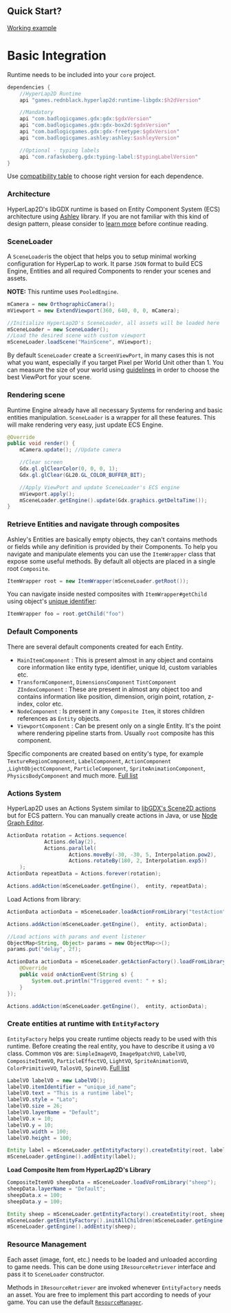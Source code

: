 ## Quick Start?

[Working example](https://github.com/rednblackgames/hyperlap2d-getting-started)

# Basic Integration

Runtime needs to be included into your `core` project.
```groovy
dependencies {
    //HyperLap2D Runtime
    api "games.rednblack.hyperlap2d:runtime-libgdx:$h2dVersion"

    //Mandatory
    api "com.badlogicgames.gdx:gdx:$gdxVersion"
    api "com.badlogicgames.gdx:gdx-box2d:$gdxVersion"
    api "com.badlogicgames.gdx:gdx-freetype:$gdxVersion"
    api "com.badlogicgames.ashley:ashley:$ashleyVersion"

    //Optional - typing labels
    api "com.rafaskoberg.gdx:typing-label:$typingLabelVersion"
}
```

Use [compatibility table](https://github.com/rednblackgames/hyperlap2d-runtime-libgdx#support) to choose right version for each dependence.

### Architecture
HyperLap2D's libGDX runtime is based on Entity Component System (ECS) architecture using [Ashley](https://github.com/libgdx/ashley) library. If you are not familiar with this kind of design pattern, please consider to [learn more](https://en.wikipedia.org/wiki/Entity_component_system) before continue reading.

### SceneLoader

A `SceneLoader`is the object that helps you to setup minimal working configuration for HyperLap to work. It parse `JSON` format to build ECS Engine, Entities and all required Components to render your scenes and assets.

**NOTE:** This runtime uses `PooledEngine`.

```Java
mCamera = new OrthographicCamera();
mViewport = new ExtendViewport(360, 640, 0, 0, mCamera);

//Initialize HyperLap2D's SceneLoader, all assets will be loaded here
mSceneLoader = new SceneLoader();
//Load the desired scene with custom viewport
mSceneLoader.loadScene("MainScene", mViewport);
```

By default `SceneLoader` create a `ScreenViewPort`, in many cases this is not what you want, especially if you target Pixel per World Unit  other than 1. You can measure the size of your world using [guidelines](https://github.com/rednblackgames/HyperLap2D/wiki/Editor-UI#guidelines) in order to choose the best ViewPort for your scene.

### Rendering scene

Runtime Engine already have all necessary Systems for rendering and basic entities manipulation. `SceneLoader` is a wrapper for all these features. This will make rendering very easy, just update ECS Engine.

```Java
@Override
public void render() {
    mCamera.update(); //Update camera

    //Clear screen
    Gdx.gl.glClearColor(0, 0, 0, 1);
    Gdx.gl.glClear(GL20.GL_COLOR_BUFFER_BIT);

    //Apply ViewPort and update SceneLoader's ECS engine
    mViewport.apply();
    mSceneLoader.getEngine().update(Gdx.graphics.getDeltaTime());
}
```

### Retrieve Entities and navigate through composites 

Ashley's Entities are basically empty objects, they can't contains methods or fields while any definition is provided by their Components. To help you navigate and manipulate elements you can use the `ItemWrapper` class that expose some useful methods.
By default all objects are placed in a single root `Composite`.

```Java
ItemWrapper root = new ItemWrapper(mSceneLoader.getRoot());
```

You can navigate inside nested composites with `ItemWrapper#getChild` using object's [unique identifier](https://github.com/rednblackgames/HyperLap2D/wiki/Basic-Tools#basic-properties):
```Java
ItemWrapper foo = root.getChild("foo")
```

### Default Components

There are several default components created for each Entity.

* `MainItemComponent` : This is present almost in any object and contains core information like entity type, identifier, unique Id, custom variables etc.
* `TransformComponent`, `DimensionsComponent` `TintComponent` `ZIndexComponent` : These are present in almost any object too and contains information like position, dimension, origin point, rotation, z-index, color etc.
* `NodeComponent` : Is present in any `Composite Item`, it stores children references as `Entity` objects.
* `ViewportComponent` : Can be present only on a single Entity. It's the point where rendering pipeline starts from. Usually `root` composite has this component.

Specific components are created based on entity's type, for example `TextureRegionComponent`, `LabelComponent`, `ActionComponent` ,`LightObjectComponent`, `ParticleComponent`, `SpriteAnimationComponent`, `PhysicsBodyComponent` and much more. [Full list](https://github.com/rednblackgames/hyperlap2d-runtime-libgdx/tree/master/src/main/java/games/rednblack/editor/renderer/components)

### Actions System

HyperLap2D uses an Actions System similar to [libGDX's Scene2D actions](https://github.com/libgdx/libgdx/wiki/Scene2d#actions) but for ECS pattern. You can manually create actions in Java, or use [Node Graph Editor](https://github.com/rednblackgames/HyperLap2D/wiki/Actions).

```Java
ActionData rotation = Actions.sequence(
            Actions.delay(2),
            Actions.parallel(
                    Actions.moveBy(-30, -30, 5, Interpolation.pow2),
                    Actions.rotateBy(180, 2, Interpolation.exp5))
    );
ActionData repeatData = Actions.forever(rotation);

Actions.addAction(mSceneLoader.getEngine(),  entity, repeatData);
```

Load Actions from library:
```Java
ActionData actionData = mSceneLoader.loadActionFromLibrary("testAction");

Actions.addAction(mSceneLoader.getEngine(),  entity, actionData);

//Load actions with params and event listener
ObjectMap<String, Object> params = new ObjectMap<>();
params.put("delay", 2f);

ActionData actionData = mSceneLoader.getActionFactory().loadFromLibrary("test", params, new ActionEventListener() {
    @Override
    public void onActionEvent(String s) {
        System.out.println("Triggered event: " + s);
    }
});

Actions.addAction(mSceneLoader.getEngine(),  entity, actionData);
```

### Create entities at runtime with `EntityFactory`

`EntityFactory` helps you create runtime objects ready to be used with this runtime. Before creating the real entity, you have to describe it using a `VO` class. Common `VO`s are: `SimpleImageVO`, `Image9patchVO`, `LabelVO`, `CompositeItemVO`, `ParticleEffectVO`, `LightVO`, `SpriteAnimationVO`, `ColorPrimitiveVO`, `TalosVO`, `SpineVO`. [Full list](https://github.com/rednblackgames/hyperlap2d-runtime-libgdx/tree/master/src/main/java/games/rednblack/editor/renderer/data)

```Java
LabelVO labelVO = new LabelVO();
labelVO.itemIdentifier = "unique_id_name";
labelVO.text = "This is a runtime label";
labelVO.style = "Lato";
labelVO.size = 26;
labelVO.layerName = "Default";
labelVO.x = 10;
labelVO.y = 10;
labelVO.width = 100;
labelVO.height = 100;

Entity label = mSceneLoader.getEntityFactory().createEntity(root, labelVO);
mSceneLoader.getEngine().addEntity(label);
```
**Load Composite Item from HyperLap2D's Library**
```Java
CompositeItemVO sheepData = mSceneLoader.loadVoFromLibrary("sheep");
sheepData.layerName = "Default";
sheepData.x = 100;
sheepData.y = 100;

Entity sheep = mSceneLoader.getEntityFactory().createEntity(root, sheepData);
mSceneLoader.getEntityFactory().initAllChildren(mSceneLoader.getEngine(), sheep, sheepData.composite);
mSceneLoader.getEngine().addEntity(sheep);
```

### Resource Management

Each asset (image, font, etc.) needs to be loaded and unloaded according to game needs. This can be done using `IResourceRetriever` interface and pass it to `SceneLoader` constructor.

Methods in `IResourceRetriever` are invoked whenever `EntityFactory` needs an asset. You are free to implement this part according to needs of your game. You can use the default [`ResourceManager`](https://github.com/rednblackgames/hyperlap2d-runtime-libgdx/blob/master/src/main/java/games/rednblack/editor/renderer/resources/ResourceManager.java).
